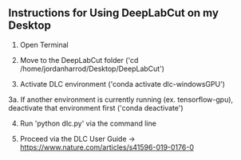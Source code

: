 ## Instructions for Using DeepLabCut on my Desktop

1. Open Terminal 

2. Move to the DeepLabCut folder ('cd /home/jordanharrod/Desktop/DeepLabCut')

3. Activate DLC environment ('conda activate dlc-windowsGPU')

3a. If another environment is currently running (ex. tensorflow-gpu), deactivate that environment first ('conda deactivate')

4. Run 'python dlc.py' via the command line 

5. Proceed via the DLC User Guide -> https://www.nature.com/articles/s41596-019-0176-0
